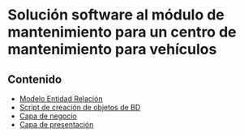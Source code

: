 # Solución software al módulo de mantenimiento para un centro de mantenimiento para vehículos

## Contenido

- [Modelo Entidad Relación](https://github.com/karianov/car-center/blob/main/bd/MER.png)
- [Script de creación de objetos de BD](https://github.com/karianov/car-center/blob/main/bd/Script%20para%20la%20creaci%C3%B3n%20de%20objetos%20de%20BD.sql)
- [Capa de negocio](https://github.com/karianov/car-center/tree/main/car-center-api)
- [Capa de presentación](https://github.com/karianov/car-center/tree/main/car-center-app)